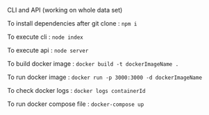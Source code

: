 CLI and API (working on whole data set)

To install dependencies after git clone : `npm i`

To execute cli : `node index`

To execute api : `node server`

To build docker image : `docker build -t dockerImageName .`

To run docker image : `docker run -p 3000:3000 -d dockerImageName`

To check docker logs : `docker logs containerId`

To run docker compose file : `docker-compose up`


